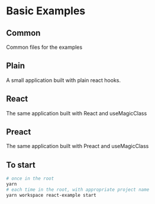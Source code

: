 # Basic Examples

## Common

Common files for the examples

## Plain

A small application built with plain react hooks.

## React

The same application built with React and useMagicClass

## Preact

The same application built with Preact and useMagicClass

## To start

```bash
# once in the root
yarn
# each time in the root, with appropriate project name
yarn workspace react-example start
```